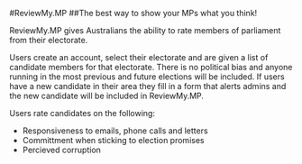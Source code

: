 #ReviewMy.MP
##The best way to show your MPs what you think!

ReviewMy.MP gives Australians the ability to rate members of parliament from their electorate.

Users create an account, select their electorate and are given a list of candidate members for that electorate. There is no political bias and anyone running in the most previous and future elections will be included. If users have a new candidate in their area they fill in a form that alerts admins and the new candidate will be included in ReviewMy.MP.

Users rate candidates on the following:
* Responsiveness to emails, phone calls and letters
* Committment when sticking to election promises
* Percieved corruption